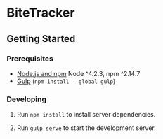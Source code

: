 # BiteTracker

## Getting Started

### Prerequisites

- [Node.js and npm](nodejs.org) Node ^4.2.3, npm ^2.14.7
- [Gulp](http://gulpjs.com/) (`npm install --global gulp`)

### Developing

1. Run `npm install` to install server dependencies.

2. Run `gulp serve` to start the development server.
